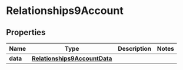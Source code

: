 # Relationships9Account

## Properties
Name | Type | Description | Notes
------------ | ------------- | ------------- | -------------
**data** | [**Relationships9AccountData**](Relationships9AccountData.md) |  | 
